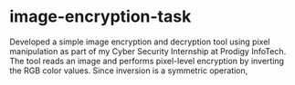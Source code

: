 # image-encryption-task
Developed a simple image encryption and decryption tool using pixel manipulation as part of my Cyber Security Internship at Prodigy InfoTech.  The tool reads an image and performs pixel-level encryption by inverting the RGB color values. Since inversion is a symmetric operation, 
